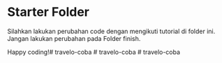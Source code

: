 # Starter Folder

Silahkan lakukan perubahan code dengan mengikuti tutorial di folder ini.
Jangan lakukan perubahan pada Folder finish.

Happy coding!#   t r a v e l o - c o b a  
 #   t r a v e l o - c o b a  
 # travelo-coba
